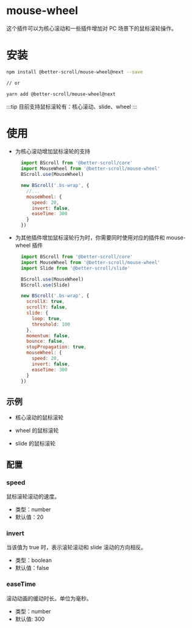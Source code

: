 # mouse-wheel

这个插件可以为核心滚动和一些插件增加对 PC 场景下的鼠标滚轮操作。

# 安装

```bash
npm install @better-scroll/mouse-wheel@next --save

// or

yarn add @better-scroll/mouse-wheel@next
```

:::tip
目前支持鼠标滚轮有：核心滚动、slide、wheel
:::

# 使用

- 为核心滚动增加鼠标滚轮的支持

  ```js
    import BScroll from '@better-scroll/core'
    import MouseWheel from '@better-scroll/mouse-wheel'
    BScroll.use(MouseWheel)

    new BScroll('.bs-wrap', {
      //...
      mouseWheel: {
        speed: 20,
        invert: false,
        easeTime: 300
      }
    })
  ```

- 为其他插件增加鼠标滚轮行为时，你需要同时使用对应的插件和 mouse-wheel 插件

  ```js
    import BScroll from '@better-scroll/core'
    import MouseWheel from '@better-scroll/mouse-wheel'
    import Slide from '@better-scroll/slide'

    BScroll.use(MouseWheel)
    BScroll.use(Slide)

    new BScroll('.bs-wrap', {
      scrollX: true,
      scrollY: false,
      slide: {
        loop: true,
        threshold: 100
      },
      momentum: false,
      bounce: false,
      stopPropagation: true,
      mouseWheel: {
        speed: 20,
        invert: false,
        easeTime: 300
      }
    })
  ```

## 示例

- 核心滚动的鼠标滚轮

  <demo :hide-qrcode="true">
    <template slot="code-template">
      <<< @/examples/vue/components/core/mouse-wheel.vue?template
    </template>
    <template slot="code-script">
      <<< @/examples/vue/components/core/mouse-wheel.vue?script
    </template>
    <template slot="code-style">
      <<< @/examples/vue/components/core/mouse-wheel.vue?style
    </template>
    <core-mouse-wheel slot="demo"></core-mouse-wheel>
  </demo>

- wheel 的鼠标滚轮

- slide 的鼠标滚轮

  <demo :hide-qrcode="true">
    <template slot="code-template">
      <<< @/examples/vue/components/slide/pc.vue?template
    </template>
    <template slot="code-script">
      <<< @/examples/vue/components/slide/pc.vue?script
    </template>
    <template slot="code-style">
      <<< @/examples/vue/components/slide/pc.vue?style
    </template>
    <slide-pc slot="demo"></slide-pc>
  </demo>

## 配置

### speed

鼠标滚轮滚动的速度。

- 类型：number
- 默认值：20

### invert

当该值为 true 时，表示滚轮滚动和 slide 滚动的方向相反。

- 类型：boolean
- 默认值：false

### easeTime

滚动动画的缓动时长。单位为毫秒。

- 类型：number
- 默认值: 300
